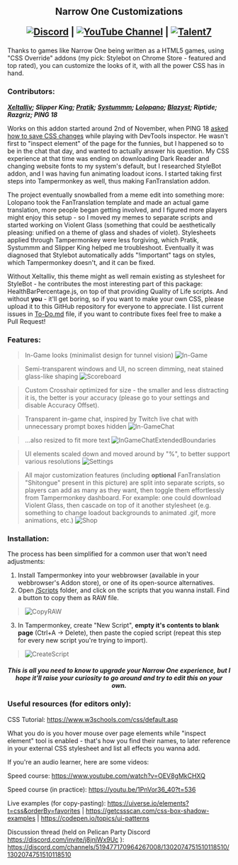 <h2 align="center">
  Narrow One Customizations
  
  [![Discord](https://img.shields.io/discord/855173611409506334?label=Discord&logo=discord&logoColor=FFFFFF&style=for-the-badge)](https://discord.com/invite/j8jnjWx9Uc) | [![YouTube Channel](https://img.shields.io/badge/YouTube-Subscribe-red?logo=youtube)](https://www.youtube.com/@incredibleviolent?sub_confirmation=1) | [![Talent7](https://img.shields.io/badge/More%20Customizations-8A2BE2)](https://github.com/Talent7-source/GameMods)
</h2>

Thanks to games like Narrow One being written as a HTML5 games, using "CSS Override" addons (my pick: Stylebot on Chrome Store - featured and top rated), you can customize the looks of it, with all the power CSS has in hand.

### Contributors:
***[Xeltalliv](https://www.youtube.com/@Xeltalliv); Slipper King; [Pratik](https://www.youtube.com/@Ani-pratik); [Systummm](https://www.youtube.com/@systummm-N1); [Lolopano](https://www.youtube.com/@lolopano); [Blazyst](https://www.youtube.com/@Blazyst-gaming); Riptide; Razgriz; PING 18***

Works on this addon started around 2nd of November, when PING 18 [asked how to save CSS changes](https://discord.com/channels/519477170964267008/824943883178737715/1301959478337339422) while playing with DevTools inspector. He wasn't first to "inspect element" of the page for the funnies, but I happened so to be in the chat that day, and wanted to actually answer his question. My CSS experience at that time was ending on downloading Dark Reader and changing website fonts to my system's default, but I researched StyleBot addon, and I was having fun animating loadout icons. I started taking first steps into Tampermonkey as well, thus making FanTranslation addon.

The project eventually snowballed from a meme edit into something more: Lolopano took the FanTranslation template and made an actual game translation, more people began getting involved, and I figured more players might enjoy this setup - so I moved my memes to separate scripts and started working on Violent Glass (something that could be aesthetically pleasing: unified on a theme of glass and shades of violet). Stylesheets applied through Tampermonkey were less forgiving, which Pratik, Systummm and Slipper King helped me troubleshoot. Eventually it was diagnosed that Stylebot automatically adds "!important" tags on styles, which Tampermonkey doesn't, and it can be fixed.

Without Xeltalliv, this theme might as well remain existing as stylesheet for StyleBot - he contributes the most interesting part of this package: HealthBarPercentage.js, on top of that providing Quality of Life scripts. And without **you** - it'll get boring, so if you want to make your own CSS, please upload it to this GitHub repository for everyone to appreciate. I list current issues in [To-Do.md](https://github.com/TheGirlThatLived/NarrowOne_Customizations/blob/main/To-Do.md) file, if you want to contribute fixes feel free to make a Pull Request!

### Features:
> In-Game looks (minimalist design for tunnel vision)
![In-Game](https://raw.githubusercontent.com/TheGirlThatLived/NarrowOne_Customizations/refs/heads/main/Assets/Screenshots/In-Game.png)

> Semi-transparent windows and UI, no screen dimming, neat stained glass-like shaping
![Scoreboard](https://raw.githubusercontent.com/TheGirlThatLived/NarrowOne_Customizations/refs/heads/main/Assets/Screenshots/Scoreboard.png)

> Custom Crosshair optimized for size - the smaller and less distracting it is, the better is your accuracy (please go to your settings and disable Accuracy Offset).

> Transparent in-game chat, inspired by Twitch live chat with unnecessary prompt boxes hidden
![In-GameChat](https://raw.githubusercontent.com/TheGirlThatLived/NarrowOne_Customizations/refs/heads/main/Assets/Screenshots/In-GameChat.png)

> ...also resized to fit more text
![InGameChatExtendedBoundaries](https://raw.githubusercontent.com/TheGirlThatLived/NarrowOne_Customizations/refs/heads/main/Assets/Screenshots/InGameChatExtendedBoundaries.png)

> UI elements scaled down and moved around by "%", to better support various resolutions
![Settings](https://raw.githubusercontent.com/TheGirlThatLived/NarrowOne_Customizations/refs/heads/main/Assets/Screenshots/Settings.png)

> All major customization features (including **optional** FanTranslation "Shitongue" present in this picture) are split into separate scripts, so players can add as many as they want, then toggle them effortlessly from Tampermonkey dashboard. For example: one could download Violent Glass, then cascade on top of it another stylesheet (e.g. something to change loadout backgrounds to animated .gif, more animations, etc.)
![Shop](https://raw.githubusercontent.com/TheGirlThatLived/NarrowOne_Customizations/refs/heads/main/Assets/Screenshots/Shop.png)

### Installation:

The process has been simplified for a common user that won't need adjustments:

1. Install Tampermonkey into your webbrowser (available in your webbrowser's Addon store), or one of its open-source alternatives.
2. Open [/Scripts](https://github.com/TheGirlThatLived/NarrowOne_Customizations/tree/main/Scripts) folder, and click on the scripts that you wanna install. Find a button to copy them as RAW file.
> ![CopyRAW](https://raw.githubusercontent.com/TheGirlThatLived/NarrowOne_Customizations/refs/heads/main/Assets/Screenshots/CopyRAW.png)
3. In Tampermonkey, create "New Script", **empty it's contents to blank page** (Ctrl+A -> Delete), then paste the copied script (repeat this step for every new script you're trying to import).
> ![CreateScript](https://raw.githubusercontent.com/TheGirlThatLived/NarrowOne_Customizations/refs/heads/main/Assets/Screenshots/CreateScript.png)

<h5 align="center">
This is all you need to know to upgrade your Narrow One experience, but I hope it'll raise your curiosity to go around and try to edit this on your own.
</h5>

### Useful resources (for editors only):

CSS Tutorial: https://www.w3schools.com/css/default.asp

What you do is you hover mouse over page elements while "inspect element" tool is enabled - that's how you find their names, to later reference in your external CSS stylesheet and list all effects you wanna add.

If you're an audio learner, here are some videos:

Speed course: https://www.youtube.com/watch?v=OEV8gMkCHXQ

Speed course (in practice): https://youtu.be/1PnVor36_40?t=536

Live examples (for copy-pasting): https://uiverse.io/elements?t=css&orderBy=favorites | https://getcssscan.com/css-box-shadow-examples | https://codepen.io/topics/ui-patterns

Discussion thread (held on Pelican Party Discord https://discord.com/invite/j8jnjWx9Uc ): https://discord.com/channels/519477170964267008/1302074751510118510/1302074751510118510
